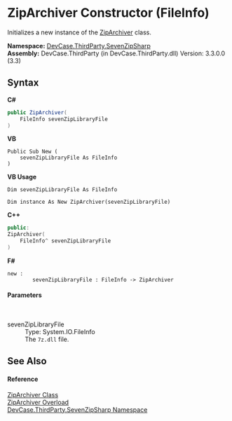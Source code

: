 # ZipArchiver Constructor (FileInfo)
 

Initializes a new instance of the <a href="T_DevCase_ThirdParty_SevenZipSharp_ZipArchiver">ZipArchiver</a> class.

**Namespace:**&nbsp;<a href="N_DevCase_ThirdParty_SevenZipSharp">DevCase.ThirdParty.SevenZipSharp</a><br />**Assembly:**&nbsp;DevCase.ThirdParty (in DevCase.ThirdParty.dll) Version: 3.3.0.0 (3.3)

## Syntax

**C#**<br />
``` C#
public ZipArchiver(
	FileInfo sevenZipLibraryFile
)
```

**VB**<br />
``` VB
Public Sub New ( 
	sevenZipLibraryFile As FileInfo
)
```

**VB Usage**<br />
``` VB Usage
Dim sevenZipLibraryFile As FileInfo

Dim instance As New ZipArchiver(sevenZipLibraryFile)
```

**C++**<br />
``` C++
public:
ZipArchiver(
	FileInfo^ sevenZipLibraryFile
)
```

**F#**<br />
``` F#
new : 
        sevenZipLibraryFile : FileInfo -> ZipArchiver
```


#### Parameters
&nbsp;<dl><dt>sevenZipLibraryFile</dt><dd>Type: System.IO.FileInfo<br />The `7z.dll` file.</dd></dl>

## See Also


#### Reference
<a href="T_DevCase_ThirdParty_SevenZipSharp_ZipArchiver">ZipArchiver Class</a><br /><a href="Overload_DevCase_ThirdParty_SevenZipSharp_ZipArchiver__ctor">ZipArchiver Overload</a><br /><a href="N_DevCase_ThirdParty_SevenZipSharp">DevCase.ThirdParty.SevenZipSharp Namespace</a><br />